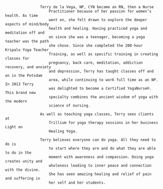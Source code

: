 					Terry de la Vega, NP, CYN became an RN, then a Nurse
						Practitioner because of her passion for women’s health. As time
						went on, she felt drawn to explore the deeper aspects of mind/body
						health and healing. Having practiced yoga and meditation off and
						on since she was a teenager, becoming a yoga teacher was the path
						she chose. Since she completed the 200-hour Kripalu Yoga Teacher
						Training, as well as specific training in creating classes for
						pregnancy, back care, meditation, addiction recovery, and anxiety
						and depression, Terry has taught classes off and on in the Potsdam
						area, while continuing to work full time as an NP. In 2013 Terry
						was delighted to become a Certified YogaNurse®. This brand new
						specialty combines the ancient wisdom of yoga with the modern
						science of nursing.
						
					As well as teaching yoga classes, Terry sees clients at
						Trillium for yoga therapy sessions in her business Light on
						Healing Yoga.
						
					Terry believes everyone can do yoga. All they need to do is
						to start where they are and do what they are able to do in the
						moment with awareness and compassion. Doing yoga creates unity and
						wholeness leading to inner peace and connection with the divine.
						She has seen amazing healing and relief of pain and suffering in
						her self and her students.

